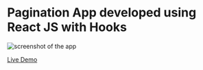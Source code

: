 # Pagination App developed using React JS with Hooks

![screenshot of the app](https://raw.githubusercontent.com/praveenorugantitech/praveenorugantitech-reactjs/master/0_Projects/praveenorugantitech-pagination/src/images/screenshot.PNG "Pagination App")


[Live Demo](https://praveenorugantitech-pagination.firebaseapp.com/)




